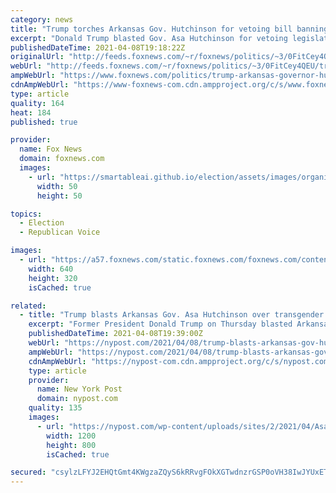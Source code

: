```yaml
---
category: news
title: "Trump torches Arkansas Gov. Hutchinson for vetoing bill banning puberty blockers in children"
excerpt: "Donald Trump blasted Gov. Asa Hutchinson for vetoing legislation to ban gender-confirming treatments or surgery for transgender youth."
publishedDateTime: 2021-04-08T19:18:22Z
originalUrl: "http://feeds.foxnews.com/~r/foxnews/politics/~3/0FitCey4QEU/trump-arkansas-governor-hutchinson-veto-bill-transgender"
webUrl: "http://feeds.foxnews.com/~r/foxnews/politics/~3/0FitCey4QEU/trump-arkansas-governor-hutchinson-veto-bill-transgender"
ampWebUrl: "https://www.foxnews.com/politics/trump-arkansas-governor-hutchinson-veto-bill-transgender.amp"
cdnAmpWebUrl: "https://www-foxnews-com.cdn.ampproject.org/c/s/www.foxnews.com/politics/trump-arkansas-governor-hutchinson-veto-bill-transgender.amp"
type: article
quality: 164
heat: 184
published: true

provider:
  name: Fox News
  domain: foxnews.com
  images:
    - url: "https://smartableai.github.io/election/assets/images/organizations/foxnews.com-50x50.jpg"
      width: 50
      height: 50

topics:
  - Election
  - Republican Voice

images:
  - url: "https://a57.foxnews.com/static.foxnews.com/foxnews.com/content/uploads/2021/02/640/320/AP21052687694067.jpg?ve=1&tl=1"
    width: 640
    height: 320
    isCached: true

related:
  - title: "Trump blasts Arkansas Gov. Asa Hutchinson over transgender bill veto"
    excerpt: "Former President Donald Trump on Thursday blasted Arkansas Gov. Asa Hutchinson for vetoing a bill that bans gender reassignment treatments or surgery for minors. The former commander-in-chief ..."
    publishedDateTime: 2021-04-08T19:39:00Z
    webUrl: "https://nypost.com/2021/04/08/trump-blasts-arkansas-gov-hutchinson-over-transgender-bill-veto/"
    ampWebUrl: "https://nypost.com/2021/04/08/trump-blasts-arkansas-gov-hutchinson-over-transgender-bill-veto/amp/"
    cdnAmpWebUrl: "https://nypost-com.cdn.ampproject.org/c/s/nypost.com/2021/04/08/trump-blasts-arkansas-gov-hutchinson-over-transgender-bill-veto/amp/"
    type: article
    provider:
      name: New York Post
      domain: nypost.com
    quality: 135
    images:
      - url: "https://nypost.com/wp-content/uploads/sites/2/2021/04/Asa-Hutchinson-02.jpg?quality=90&strip=all&w=1200"
        width: 1200
        height: 800
        isCached: true

secured: "csylzLFYJ2EHQtGmt4KWgzaZQyS6kRRvgFOkXGTwdnzrGSP0oVH38IwJYUxETx0wBf8s4C/VB6fKSJfHEE0iBOJRgZ1q+d1iNjc4xgob0XmrIn5g3Uox70a2uPWke3IbRN44rmpYseSvyDYfqURdfxFzqI/oX8KIn9XMNV2rkWo45EWUWNADOVxNahdt+Z8wyLMoAcY1/YppSU+iMHmAyCo4IGzQam+ocuPzjazhtbgh4aS+2f0ieYewwCUK7QbO4gbtgglOAUsX/UHmSsTgunW83iq0rEc9eBFHxf1DqwwtCGm6CImw0rN5Trk53FKb9dy2cSjTBghUGD1Qic0PF3/OiOrBGm7wV93S82ffioo=;IMR6teDxUYhu3OtLmIfHgw=="
---
```


